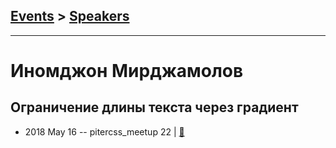## [Events](../README.md) > [Speakers](../speakers.md)
---

# Иномджон Мирджамолов

## Ограничение длины текста через градиент
- 2018 May 16 -- pitercss_meetup 22  | [:notebook:](https://pitercss.ru/22/pres/truncate-text/)  
